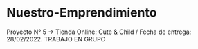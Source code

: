 # Nuestro-Emprendimiento
Proyecto N° 5 -> Tienda Online: Cute &amp; Child / Fecha de entrega: 28/02/2022. TRABAJO EN GRUPO
